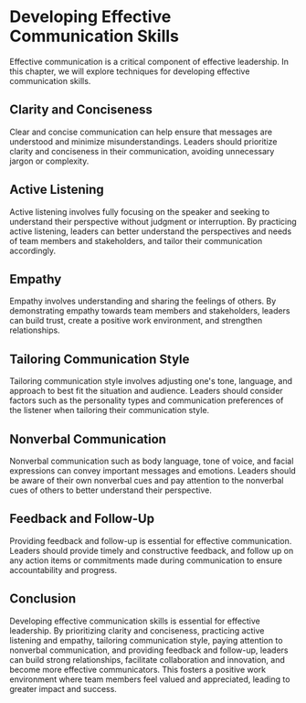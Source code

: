 Developing Effective Communication Skills
=============================================================================

Effective communication is a critical component of effective leadership. In this chapter, we will explore techniques for developing effective communication skills.

Clarity and Conciseness
-----------------------

Clear and concise communication can help ensure that messages are understood and minimize misunderstandings. Leaders should prioritize clarity and conciseness in their communication, avoiding unnecessary jargon or complexity.

Active Listening
----------------

Active listening involves fully focusing on the speaker and seeking to understand their perspective without judgment or interruption. By practicing active listening, leaders can better understand the perspectives and needs of team members and stakeholders, and tailor their communication accordingly.

Empathy
-------

Empathy involves understanding and sharing the feelings of others. By demonstrating empathy towards team members and stakeholders, leaders can build trust, create a positive work environment, and strengthen relationships.

Tailoring Communication Style
-----------------------------

Tailoring communication style involves adjusting one's tone, language, and approach to best fit the situation and audience. Leaders should consider factors such as the personality types and communication preferences of the listener when tailoring their communication style.

Nonverbal Communication
-----------------------

Nonverbal communication such as body language, tone of voice, and facial expressions can convey important messages and emotions. Leaders should be aware of their own nonverbal cues and pay attention to the nonverbal cues of others to better understand their perspective.

Feedback and Follow-Up
----------------------

Providing feedback and follow-up is essential for effective communication. Leaders should provide timely and constructive feedback, and follow up on any action items or commitments made during communication to ensure accountability and progress.

Conclusion
----------

Developing effective communication skills is essential for effective leadership. By prioritizing clarity and conciseness, practicing active listening and empathy, tailoring communication style, paying attention to nonverbal communication, and providing feedback and follow-up, leaders can build strong relationships, facilitate collaboration and innovation, and become more effective communicators. This fosters a positive work environment where team members feel valued and appreciated, leading to greater impact and success.

